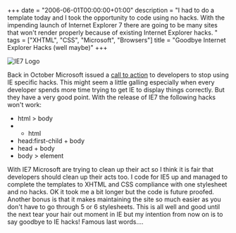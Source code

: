 +++
date = "2006-06-01T00:00:00+01:00"
description = "I had to do a template today and I took the opportunity to code using no hacks. With the impending launch of Internet Explorer 7 there are going to be many sites that won't render properly because of existing Internet Explorer hacks. "
tags = ["XHTML", "CSS", "Microsoft", "Browsers"]
title = "Goodbye Internet Explorer Hacks (well maybe)"
+++

![IE7 Logo][1]

Back in October Microsoft issued a [call to action][2] to developers to stop
using IE specific hacks. This might seem a little galling especially when every
developer spends more time trying to get IE to display things correctly. But
they have a very good point. With the release of IE7 the following hacks won't
work:

- html > body
- - html
- head:first-child + body
- head + body
- body > element

With IE7 Microsoft are trying to clean up their act so I think it is fair that
developers should clean up their acts too. I code for IE5 up and managed to
complete the templates to XHTML and CSS compliance with one stylesheet and no
hacks. OK it took me a bit longer but the code is future proofed. Another bonus
is that it makes maintaining the site so much easier as you don't have to go
through 5 or 6 stylesheets. This is all well and good until the next tear your
hair out moment in IE but my intention from now on is to say goodbye to IE
hacks! Famous last words....

[1]: /images/articles/ie7.webp
[2]: http://blogs.msdn.com/ie/archive/2005/10/12/480242.aspx
